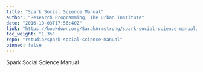 ```yaml
---
title: "Spark Social Science Manual"
author: "Research Programming, The Urban Institute"
date: "2016-10-03T17:56:40Z"
link: "https://bookdown.org/SarahArmstrong/spark-social-science-manual/"
toc_weight: "1.3%"
repo: "rstudio/spark-social-science-manual"
pinned: false
---
```


Spark Social Science Manual
